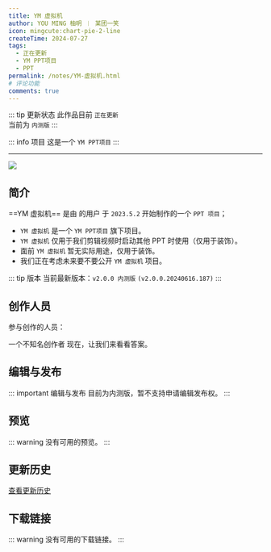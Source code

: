 ```yaml
---
title: YM 虚拟机
author: YOU MING 柚明 ︱ 某团一笑
icon: mingcute:chart-pie-2-line
createTime: 2024-07-27
tags:
  - 正在更新
  - YM PPT项目
  - PPT
permalink: /notes/YM-虚拟机.html
# 评论功能
comments: true
---
```


::: tip 更新状态
此作品目前 `正在更新`\
当前为 `内测版`
:::

::: info 项目
这是一个 `YM PPT项目`
:::

---

![](https://image.youming.us.kg/xnj.png)

## <Icon name="mingcute:document-line" color="currentColor" /> 简介

==YM 虚拟机== 是由 <Badge text="Youming 工作室" type="tip" /> 的用户 <Badge text="YOU MING 柚明" type="info" /> 于 `2023.5.2` 开始制作的一个 `PPT 项目`；

- `YM 虚拟机` 是一个 `YM PPT项目` 旗下项目。
- `YM 虚拟机` 仅用于我们剪辑视频时启动其他 PPT 时使用（仅用于装饰）。
- 面前 `YM 虚拟机` 暂无实际用途，仅用于装饰。
- 我们正在考虑未来要不要公开 `YM 虚拟机` 项目。

::: tip 版本
当前最新版本：`v2.0.0 内测版` `(v2.0.0.20240616.187)`
:::

## <Icon name="mingcute:contacts-3-line" color="currentColor" /> 创作人员

参与创作的人员：<Badge text="YOU MING 柚明" type="info" /> <Badge text="某团一笑" type="info" />

<LinkCard title="YOU MING 柚明" icon="https://image.youming.us.kg/ym-ys.png" href="/notes/更多/工作室.html#you-ming-柚明">
    一个不知名创作者
</LinkCard>

<LinkCard title="某团一笑" icon="https://image.youming.us.kg/tx-2-ys.png" href="/notes/更多/工作室.html#某团一笑">
    现在，让我们来看看答案。
</LinkCard>

## <Icon name="mingcute:pencil-3-line" color="currentColor" /> 编辑与发布

::: important 编辑与发布
目前为内测版，暂不支持申请编辑发布权。
:::

## <Icon name="mingcute:eye-2-line" color="currentColor" /> 预览

::: warning
没有可用的预览。
:::

## <Icon name="mingcute:history-anticlockwise-line" color="currentColor" /> 更新历史

[查看更新历史](/notes/更新历史/YM-虚拟机.html)

## <Icon name="mingcute:arrow-to-down-line" color="currentColor" /> 下载链接

::: warning
没有可用的下载链接。
:::
